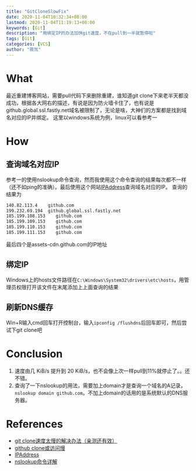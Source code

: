 ```yaml
---
title: "GitCloneSlowFix"
date: 2020-11-04T10:32:34+08:00
lastmod: 2020-11-04T11:19:13+08:00
keywords: [Git]
description: "用绑定IP的办法加快git速度，不在pull到一半就暂停啦"
tags: [Git]
categories: [VCS]
author: "筱氚"
---
```


# What
最近重建博客网站，需要pull代码下来删除重建，谁知道git clone下来老半天都没成功，根据各大网右的描述，有说是因为防火墙卡住了，也有说是github.global.ssl.fastly.net域名被限制了，无论是啥，大神们的方案都是找到域名对应的IP并绑定。
这里以windows系统为例，linux可以看参考一
# How
## 查询域名对应IP
参考一的使用nslookup命令查询，然而我使用这个命令查询的结果每次都不一样（还不如ping的准确）。最后使用这个网站[IPAddress](https://www.ipaddress.com/)查询域名对应的IP。
查询的结果为
```Bash
140.82.113.4    github.com
199.232.69.194  github.global.ssl.fastly.net
185.199.108.153    github.com
185.199.109.153    github.com
185.199.110.153    github.com
185.199.111.153    github.com
```
最后四个是assets-cdn.github.com的IP地址
## 绑定IP
Windows上的hosts文件路径在`C:\Windows\System32\drivers\etc\hosts`，用管理员权限打开该文件在末尾添加上上面查询的结果
## 刷新DNS缓存
Win+R输入cmd回车打开控制台，输入`ipconfig /flushdns`后回车即可，然后尝试下git clone吧
# Conclusion
1. 速度由几 KiB/s 提升到 20   KiB/s，也不会像上次一样pull到11%就停止了。。还不错。
2. 查询了一下nslookup的用法，需要加上domain才是查询一个域名的A记录，`nslookup domain github.com`。不加上domain的话用的是系统默认的DNS服务器。

# References
- [git clone速度太慢的解决办法（亲测还有效）](https://www.linuxidc.com/Linux/2019-05/158461.htm)
- [github clone或访问慢](https://www.cnblogs.com/zhaoqingqing/p/13109706.html)
- [IPAddress](https://www.ipaddress.com/)
- [nslookup命令详解](https://blog.csdn.net/violet_echo_0908/article/details/52033725)
